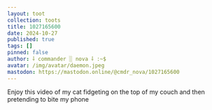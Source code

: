 ```yaml
---
layout: toot
collection: toots
title: 1027165600
date: 2024-10-27
published: true
tags: []
pinned: false
author: ⸸ commander ░ nova ⸸ :~$
avatar: /img/avatar/daemon.jpeg
mastodon: https://mastodon.online/@cmdr_nova/1027165600
---
```


Enjoy this video of my cat fidgeting on the top of my couch and then pretending to bite my phone
